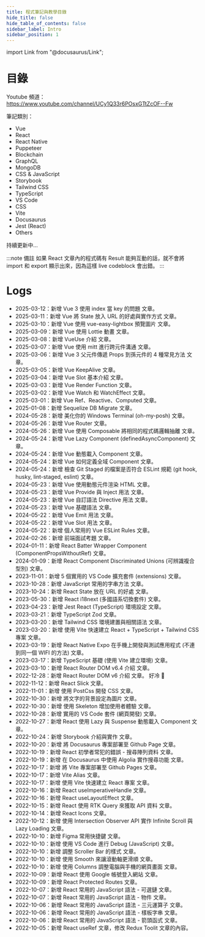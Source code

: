```yaml
---
title: 程式筆記與教學目錄
hide_title: false
hide_table_of_contents: false
sidebar_label: Intro
sidebar_position: 1
---
```


import Link from "@docusaurus/Link";

# 目錄

Youtube 頻道：
https://www.youtube.com/channel/UCy1Q33r6POsxGTtZcOF--Fw

筆記類別：

-   <Link to="/docs/category/vue">Vue</Link>
-   <Link to="/docs/category/react">React</Link>
-   <Link to="/docs/category/react-native">React Native</Link>
-   <Link to="/docs/category/puppeteer">Puppeteer</Link>
-   <Link to="/docs/category/blockchain">Blockchain</Link>
-   <Link to="/docs/category/graphql">GraphQL</Link>
-   <Link to="/docs/category/mongodb">MongoDB</Link>
-   <Link to="/docs/category/css--javascript">CSS & JavaScript</Link>
-   <Link to="/docs/category/storybook">Storybook</Link>
-   <Link to="/docs/category/tailwind-css">Tailwind CSS</Link>
-   <Link to="/docs/category/typescript">TypeScript</Link>
-   <Link to="/docs/category/vs-code">VS Code</Link>
-   <Link to="/docs/category/css">CSS</Link>
-   <Link to="/docs/category/vite">Vite</Link>
-   <Link to="/docs/category/docusaurus">Docusaurus</Link>
-   <Link to="/docs/category/jest-react">Jest (React)</Link>
-   <Link to="/docs/category/others">Others</Link>

持續更新中...

:::note 備註
如果 React 文章內的程式碼有 Result 能夠互動的話，就不會將 import 和 export 顯示出來，因為這樣 live codeblock 會出錯。
:::

# Logs

-   2025-03-12：新增 <Link to="/docs/Vue/Vue-30/Vue-Key-index">Vue 3 使用 index 當 key 的問題</Link> 文章。
-   2025-03-11：新增 <Link to="/docs/Vue/Vue-30/Vue-URL-State">Vue 將 State 放入 URL 的好處與實作方式</Link> 文章。
-   2025-03-10：新增 <Link to="/docs/Vue/Vue-30/Vue-ImagePreview">Vue 使用 vue-easy-lightbox 預覽圖片</Link> 文章。
-   2025-03-09：新增 <Link to="/docs/Vue/Vue-30/Vue-Lottie">Vue 使用 Lottie 動畫</Link> 文章。
-   2025-03-08：新增 <Link to="/docs/Vue/Vue-30/Vue-Use">VueUse 介紹</Link> 文章。
-   2025-03-07：新增 <Link to="/docs/Vue/Vue-30/Vue-Mitt">Vue 使用 mitt 進行跨元件溝通</Link> 文章。
-   2025-03-06：新增 <Link to="/docs/Vue/Vue-30/Vue-Props">Vue 3 父元件傳遞 Props 到孫元件的 4 種常見方法</Link> 文章。
-   2025-03-05：新增 <Link to="/docs/Vue/Vue-30/Vue-Keepalive">Vue KeepAlive</Link> 文章。
-   2025-03-04：新增 <Link to="/docs/Vue/Vue-30/Vue-Slot">Vue Slot 基本介紹</Link> 文章。
-   2025-03-03：新增 <Link to="/docs/Vue/Vue-30/Vue-Render-Function">Vue Render Function</Link> 文章。
-   2025-03-02：新增 <Link to="/docs/Vue/Vue-30/Vue-Watch-WatchEffect">Vue Watch 和 WatchEffect</Link> 文章。
-   2025-03-01：新增 <Link to="/docs/Vue/Vue-30/Vue-Ref-Reactive-Computed">Vue Ref、Reactive、Computed</Link> 文章。
-   2025-01-08：新增 <Link to="/docs/Sequelize/Sequelize-DB-Migrate">Sequelize DB Migrate</Link> 文章。
-   2024-05-28：新增 <Link to="/docs/Others/Windows-Terminal-Better">美化你的 Windows Terminal (oh-my-posh)</Link> 文章。
-   2024-05-26：新增 <Link to="/docs/Vue/Vue-Router">Vue Router</Link> 文章。
-   2024-05-26：新增 <Link to="/docs/Vue/Vue-Composable">Vue 使用 Composable 將相同的程式碼邏輯抽離</Link> 文章。
-   2024-05-24：新增 <Link to="/docs/Vue/Vue-Lazy-Component">Vue Lazy Component (definedAsyncComponent)</Link> 文章。
-   2024-05-24：新增 <Link to="/docs/Vue/Vue-Dynamic-Render-Component">Vue 動態載入 Component</Link> 文章。
-   2024-05-24：新增 <Link to="/docs/Vue/Vue-Global-Component">Vue 如何定義全域 Component</Link> 文章。
-   2024-05-24：新增 <Link to="/docs/Others/Husky-Lint-Staged">檢查 Git Staged 的檔案是否符合 ESLint 規範 (git hook, husky, lint-staged, eslint)</Link> 文章。
-   2024-05-23：新增 <Link to="/docs/Vue/Vue-Dynamic-Render-HTML">Vue 使用動態元件渲染 HTML</Link> 文章。
-   2024-05-23：新增 <Link to="/docs/Vue/Vue-Provide-Inject">Vue Provide 與 Inject 用法</Link> 文章。
-   2024-05-23：新增 <Link to="/docs/Vue/Vue-Directive">Vue 自訂語法 Directive 用法</Link> 文章。
-   2024-05-23：新增 <Link to="/docs/Vue/Vue-Basic">Vue 基礎語法</Link> 文章。
-   2024-05-22：新增 <Link to="/docs/Vue/Vue-Emit">Vue Emit 用法</Link> 文章。
-   2024-05-22：新增 <Link to="/docs/Vue/Vue-Slot">Vue Slot 用法</Link> 文章。
-   2024-05-22：新增 <Link to="/docs/Vue/Vue-ESLint">個人常用的 Vue ESLint Rules</Link> 文章。
-   2024-02-26：新增 <Link to="/docs/Others/interview">前端面試考題</Link> 文章。
-   2024-01-11：新增 <Link to="/docs/TypeScript/TypeScript-Wrapper-Component">React Batter Wrapper Component (ComponentPropsWithoutRef)</Link> 文章。
-   2024-01-09：新增 <Link to="/docs/TypeScript/TypeScript-Discriminated-Unions">React Component Discriminated Unions (可辨識複合型別)</Link> 文章。
-   2023-11-01：新增 <Link to="/docs/VS%20Code/vsCodeExtensions2">5 個實用的 VS Code 擴充套件 (extensions)</Link> 文章。
-   2023-10-28：新增 <Link to="/docs/JavaScript/string">JavaScript 常用的字串方法</Link> 文章。
-   2023-10-24：新增 <Link to="/docs/React/Tips/React-State-URL">React State 放在 URL 的好處</Link> 文章。
-   2023-05-30：新增 <Link to="/docs/React/Package/React-i18next">React i18next (多國語系切換套件)</Link> 文章。
-   2023-04-23：新增 <Link to="/docs/Jest/Jest-React">Jest React (TypeScript) 環境設定</Link> 文章。
-   2023-03-21：新增 <Link to="/docs/TypeScript/TypeScript-Zod">TypeScript Zod</Link> 文章。
-   2023-03-20：新增 <Link to="/docs/Tailwind/Tailwind-Setup">Tailwind CSS 環境建置與相關語法</Link> 文章。
-   2023-03-20：新增 <Link to="/docs/Vite/React-Ts-Tailwind">使用 Vite 快速建立 React + TypeScript + Tailwind CSS 專案</Link> 文章。
-   2023-03-19：新增 <Link to="/docs/React%20Native/expogo">React Native Expo 在手機上開發與測試應用程式 (不連到同一個 WIFI 的方法)</Link> 文章。
-   2023-03-17：新增 <Link to="/docs/TypeScript/TypeScript-Basic">TypeScript 基礎 (使用 Vite 建立環境)</Link> 文章。
-   2023-03-10：新增 <Link to="/docs/React/Package/React-Router-Dom-v6-4">React Router DOM v6.4 介紹</Link> 文章。
-   2022-12-28：新增 <Link to="/docs/React/Package/React-Router-Dom-v6">React Router DOM v6 介紹</Link> 文章。 好冷 🥶
-   2022-11-12：新增 <Link to="/docs/React/Package/React-Slick">React Slick</Link> 文章。
-   2022-11-01：新增 <Link to="/docs/JavaScript/postcss">使用 PostCss 開發 CSS</Link> 文章。
-   2022-10-30：新增 <Link to="/docs/CSS/textImage">將文字的背景設定為圖片</Link> 文章。
-   2022-10-30：新增 <Link to="/docs/JavaScript/skeleton">使用 Skeleton 增加使用者體驗</Link> 文章。
-   2022-10-28：新增 <Link to="/docs/VS%20Code/vsCodeExtensions">實用的 VS Code 套件 (網頁開發)</Link> 文章。
-   2022-10-27：新增 <Link to="/docs/React/Tips/React-Lazy">React 使用 Lazy 與 Suspense 動態載入 Component</Link> 文章。
-   2022-10-24：新增 <Link to="/docs/Stroybook/Storybook-Basic">Storybook 介紹與實作</Link> 文章。
-   2022-10-20：新增 <Link to="/docs/Docusaurus/Docusaurus-Github">將 Docusaurus 專案部署至 Github Page</Link> 文章。
-   2022-10-19：新增 <Link to="/docs/React/Tips/React-Search">React 初學者常犯的錯誤 - 搜尋陣列資料</Link> 文章。
-   2022-10-19：新增 <Link to="/docs/Docusaurus/Algolia">在 Docusaurus 中使用 Algolia 實作搜尋功能</Link> 文章。
-   2022-10-17：新增 <Link to="/docs/Vite/Vite-Github-Pages">將 Vite 專案部署至 Github Pages</Link> 文章。
-   2022-10-17：新增 <Link to="/docs/Vite/Vite-Alias">Vite Alias</Link> 文章。
-   2022-10-17：新增 <Link to="/docs/Vite/React-Vite">使用 Vite 快速建立 React 專案</Link> 文章。
-   2022-10-16：新增 <Link to="/docs/React/Hooks/React-useImperativeHandle">React useImperativeHandle</Link> 文章。
-   2022-10-16：新增 <Link to="/docs/React/Hooks/React-useLayoutEffect">React useLayoutEffect</Link> 文章。
-   2022-10-15：新增 <Link to="/docs/React/Package/React-RTK-Query">React 使用 RTK Query 來獲取 API 資料</Link> 文章。
-   2022-10-14：新增 <Link to="/docs/React/Package/React-Icons">React Icons</Link> 文章。
-   2022-10-12：新增 <Link to="/docs/JavaScript/intersectionObserver">使用 Intersection Observer API 實作 Infinite Scroll 與 Lazy Loading</Link> 文章。
-   2022-10-10：新增 <Link to="/docs/Others/figmaShortcut">Figma 常用快捷鍵</Link> 文章。
-   2022-10-10：新增 <Link to="/docs/VS%20Code/vsCodeDebug">使用 VS Code 進行 Debug (JavaScript)</Link> 文章。
-   2022-10-10：新增 <Link to="/docs/CSS/scrollerBar">調整 Scroller Bar 的樣式</Link> 文章。
-   2022-10-10：新增 <Link to="/docs/CSS/smoothScroll">使用 Smooth 來讓滾動軸更滑順</Link> 文章。
-   2022-10-10：新增 <Link to="/docs/CSS/columns">使用 Columns 調整電腦與手機的網頁畫面</Link> 文章。
-   2022-10-09：新增 <Link to="/docs/React/Package/React-Google-Auth">React 使用 Google 帳號登入網站</Link> 文章。
-   2022-10-09：新增 <Link to="/docs/React/Package/React-Protected-Routes">React Protected Routes</Link> 文章。
-   2022-10-07：新增 <Link to="/docs/React/Tips/React-Optional-Chaining">React 常用的 JavaScript 語法 - 可選鏈</Link> 文章。
-   2022-10-07：新增 <Link to="/docs/React/Tips/React-Objects">React 常用的 JavaScript 語法 - 物件</Link> 文章。
-   2022-10-06：新增 <Link to="/docs/React/Tips/React-Ternary-Operators">React 常用的 JavaScript 語法 - 三元運算子</Link> 文章。
-   2022-10-06：新增 <Link to="/docs/React/Tips/React-Template-String">React 常用的 JavaScript 語法 - 樣板字串</Link> 文章。
-   2022-10-06：新增 <Link to="/docs/React/Tips/React-Arrow-Function">React 常用的 JavaScript 語法 - 箭頭函式</Link> 文章。
-   2022-10-05：新增 <Link to="/docs/React/Hooks/React-useRef">React useRef</Link> 文章，修改 Redux Toolit 文章的內容。
